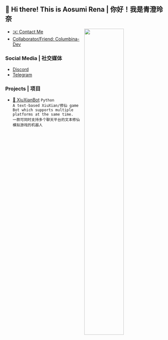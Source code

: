 ## 👋 Hi there! This is Aosumi Rena | 你好！我是青澄玲奈

<a href="https://github.com/aosumi-rena?tab=repositories">
  <img align="right" src="https://github-readme-stats.vercel.app/api?username=aosumi-rena&show_icons=true&title_color=00b7d7&icon_color=0099ff&text_color=f0f0f0&bg_color=0d1117&hide_border=true" width="50%" />
</a>

- [✉️ Contact Me](mailto:rena.aosumi@mihoyo.day)
- [Collaborator/Friend: Columbina-Dev](https://github.com/columbina-dev)

### Social Media | 社交媒体
- [Discord](https://discordapp.com/users/1161872534959034428)
- [Telegram](https://t.me/aosumi_rena)

### Projects | 项目
- [🤖 XiuXianBot](https://github.com/aosumi-rena/XiuXianBot) `Python`
<br> `A text-based XiuXian/修仙 game Bot which supports multiple platforms at the same time.`
<br> `一款可同时支持多个聊天平台的文本修仙模拟游戏的机器人`
